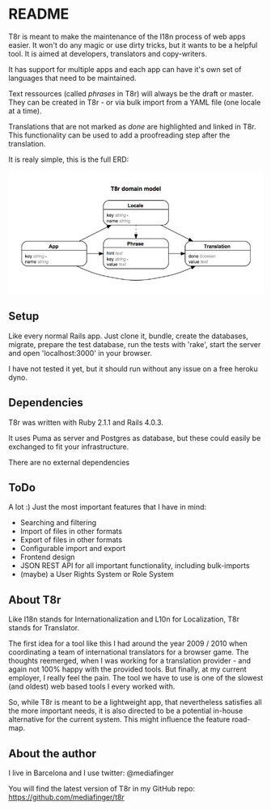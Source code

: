 <!-- {<img src="https://travis-ci.org/mediafinger/t8r.png?branch=master" alt="Build Status" />}[https://travis-ci.org/mediafinger/t8r] -->
# README

T8r is meant to make the maintenance of the I18n process of web apps easier. It won't do any magic or use dirty tricks, but it wants to be a helpful tool. It is aimed at developers, translators and copy-writers.

It has support for multiple apps and each app can have it's own set of languages that need to be maintained.

Text ressources (called *phrases* in T8r) will always be the draft or master. They can be created in T8r - or via bulk import from a YAML file (one locale at a time).

Translations that are not marked as *done* are highlighted and linked in T8r. This functionality can be used to add a proofreading step after the translation.

It is realy simple, this is the full ERD:

![ERD](https://github.com/mediafinger/t8r/raw/master/t8r_erd.png)

## Setup

Like every normal Rails app. Just clone it, bundle, create the databases, migrate, prepare the test database, run the tests with 'rake', start the server and open 'localhost:3000' in your browser.

I have not tested it yet, but it should run without any issue on a free heroku dyno.


## Dependencies

T8r was written with Ruby 2.1.1 and Rails 4.0.3.

It uses Puma as server and Postgres as database, but these could easily be exchanged to fit your infrastructure.

There are no external dependencies


## ToDo

A lot :) Just the most important features that I have in mind:

* Searching and filtering
*  Import of files in other formats
*  Export of files in other formats
*  Configurable import and export
*  Frontend design
*  JSON REST API for all important functionality, including bulk-imports
*  (maybe) a User Rights System or Role System


## About T8r

Like I18n stands for Internationalization and L10n for Localization, T8r stands for Translator.

The first idea for a tool like this I had around the year 2009 / 2010 when coordinating a team of international translators for a browser game.
The thoughts reemerged, when I was working for a translation provider - and again not 100% happy with the provided tools.
But finally, at my current employer, I really feel the pain. The tool we have to use is one of the slowest (and oldest) web based tools I every worked with.

So, while T8r is meant to be a lightweight app, that nevertheless satisfies all the more important needs, it is also directed to be a potential in-house alternative for the current system. This might influence the feature road-map.


## About the author

I live in Barcelona and I use twitter: @mediafinger

You will find the latest version of T8r in my GitHub repo: https://github.com/mediafinger/t8r
